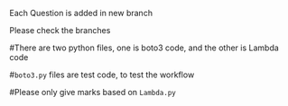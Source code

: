 Each Question is added in new branch

Please check the branches

#There are two python files, one is boto3 code, and the other is Lambda code

#`boto3.py` files are test code, to test the workflow

#Please only give marks based on `Lambda.py`
